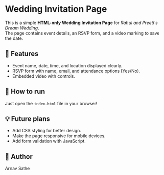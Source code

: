 # Wedding Invitation Page

This is a simple **HTML-only Wedding Invitation Page** for *Rahul and Preeti's Dream Wedding*.  
The page contains event details, an RSVP form, and a video marking to save the date.

## 📌 Features
- Event name, date, time, and location displayed clearly.
- RSVP form with name, email, and attendance options (Yes/No).
- Embedded video with controls.

## 🚀 How to run
Just open the `index.html` file in your browser!

## 💡 Future plans
- Add CSS styling for better design.
- Make the page responsive for mobile devices.
- Add form validation with JavaScript.

## 👑 Author
 Arnav Sathe 
